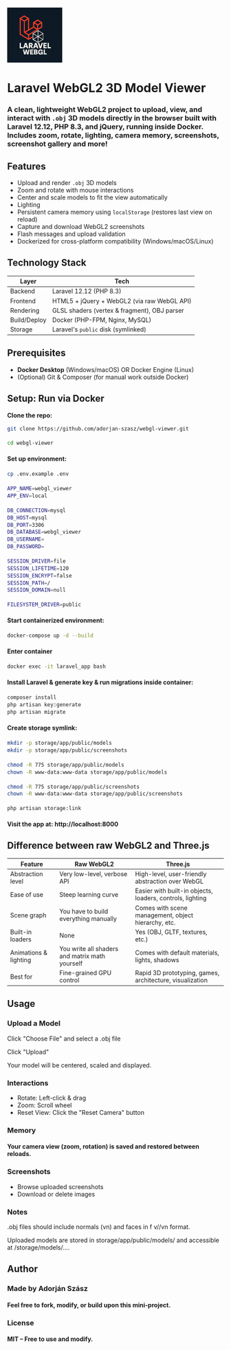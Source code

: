 <p align="left">
    <img src="public/assets/laravel_webgl_logo.png" width="128" alt="Laravel_WebGL2_3D_Model_Viewer_Logo">
</p>

# Laravel WebGL2 3D Model Viewer

### A clean, lightweight WebGL2 project to upload, view, and interact with `.obj` 3D models directly in the browser built with **Laravel 12.12**, **PHP 8.3**, and **jQuery**, running inside **Docker**. Includes zoom, rotate, lighting, camera memory, screenshots, screenshot gallery and more!

## Features

- Upload and render `.obj` 3D models  
- Zoom and rotate with mouse interactions  
- Center and scale models to fit the view automatically  
- Lighting
- Persistent camera memory using `localStorage` (restores last view on reload)
- Capture and download WebGL2 screenshots
- Flash messages and upload validation
- Dockerized for cross-platform compatibility (Windows/macOS/Linux)


## Technology Stack

| Layer        | Tech                                         |
| ------------ |----------------------------------------------|
| Backend      | Laravel 12.12 (PHP 8.3)                      |
| Frontend     | HTML5 + jQuery + WebGL2 (via raw WebGL API)  |
| Rendering    | GLSL shaders (vertex & fragment), OBJ parser |
| Build/Deploy | Docker (PHP-FPM, Nginx, MySQL)               |
| Storage      | Laravel's `public` disk (symlinked)          |


## Prerequisites

- **Docker Desktop** (Windows/macOS) OR Docker Engine (Linux)
- (Optional) Git & Composer (for manual work outside Docker)

## Setup: Run via Docker

**Clone the repo:**

```bash
git clone https://github.com/adorjan-szasz/webgl-viewer.git

cd webgl-viewer
```

#### Set up environment:
```bash
cp .env.example .env

APP_NAME=webgl_viewer
APP_ENV=local

DB_CONNECTION=mysql
DB_HOST=mysql
DB_PORT=3306
DB_DATABASE=webgl_viewer
DB_USERNAME=
DB_PASSWORD=

SESSION_DRIVER=file
SESSION_LIFETIME=120
SESSION_ENCRYPT=false
SESSION_PATH=/
SESSION_DOMAIN=null

FILESYSTEM_DRIVER=public
```

#### Start containerized environment:
```bash
docker-compose up -d --build
```
#### Enter container

```bash
docker exec -it laravel_app bash
```

#### Install Laravel & generate key & run migrations inside container:

```bash
composer install
php artisan key:generate
php artisan migrate
```

#### Create storage symlink:
```bash
mkdir -p storage/app/public/models
mkdir -p storage/app/public/screenshots

chmod -R 775 storage/app/public/models
chown -R www-data:www-data storage/app/public/models

chmod -R 775 storage/app/public/screenshots
chown -R www-data:www-data storage/app/public/screenshots

php artisan storage:link
```

#### Visit the app at: http://localhost:8000


## Difference between raw WebGL2 and Three.js

| Feature               | Raw WebGL2                                     | Three.js                                                  |
|-----------------------|------------------------------------------------|-----------------------------------------------------------|
| Abstraction level     | Very low-level, verbose API                    | High-level, user-friendly abstraction over WebGL          |
| Ease of use           | Steep learning curve                           | Easier with built-in objects, loaders, controls, lighting |
| Scene graph           | You have to build everything manually          | Comes with scene management, object hierarchy, etc.       |
| Built-in loaders      | None                                           | Yes (OBJ, GLTF, textures, etc.)                           |
| Animations & lighting | You write all shaders and matrix math yourself | Comes with default materials, lights, shadows             |
| Best for              | Fine-grained GPU control                       | Rapid 3D prototyping, games, architecture, visualization  |

## Usage

### Upload a Model

Click "Choose File" and select a .obj file

Click "Upload"

Your model will be centered, scaled and displayed.

### Interactions

- Rotate: Left-click & drag
- Zoom: Scroll wheel
- Reset View: Click the "Reset Camera" button

### Memory

#### Your camera view (zoom, rotation) is saved and restored between reloads.

### Screenshots

- Browse uploaded screenshots 
- Download or delete images

### Notes
.obj files should include normals (vn) and faces in f v//vn format.

Uploaded models are stored in storage/app/public/models/ and accessible at /storage/models/....

## Author
### Made by Adorján Szász
#### Feel free to fork, modify, or build upon this mini-project.

### License
#### MIT – Free to use and modify.



